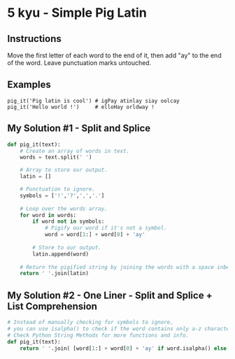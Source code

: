 # 5 kyu - Simple Pig Latin
## Instructions
Move the first letter of each word to the end of it, then add "ay" to the end of the word. Leave punctuation marks untouched.

## Examples
```
pig_it('Pig latin is cool') # igPay atinlay siay oolcay
pig_it('Hello world !')     # elloHay orldway !
```

## My Solution #1 - Split and Splice
```python
def pig_it(text):
    # Create an array of words in text.
    words = text.split(' ')

    # Array to store our output.
    latin = []

    # Punctuation to ignore.
    symbols = ['!','?',',','.']
    
    # Loop over the words array.
    for word in words:
        if word not in symbols:
            # Pigify our word if it's not a symbol.
            word = word[1:] + word[0] + 'ay'
        
        # Store to our output.
        latin.append(word)
        
    # Return the pigified string by joining the words with a space inbetween each of them.
    return ' '.join(latin)
```

## My Solution #2 - One Liner - Split and Splice + List Comprehension
```python
# Instead of manually checking for symbols to ignore, 
# you can use isalpha() to check if the word contains only a-z characters.
# Check Python String Methods for more functions and info.
def pig_it(text):
    return ' '.join( [word[1:] + word[0] + 'ay' if word.isalpha() else word for word in text.split()])
```
